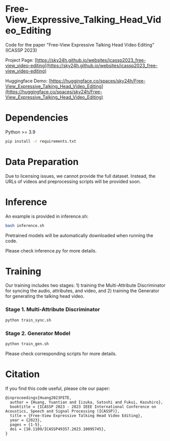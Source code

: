 # Free-View_Expressive_Talking_Head_Video_Editing
Code for the paper "Free-View Expressive Talking Head Video Editing" (ICASSP 2023)

Project Page: [https://sky24h.github.io/websites/icassp2023_free-view_video-editing](https://sky24h.github.io/websites/icassp2023_free-view_video-editing)

Huggingface Demo: [https://huggingface.co/spaces/sky24h/Free-View_Expressive_Talking_Head_Video_Editing](https://huggingface.co/spaces/sky24h/Free-View_Expressive_Talking_Head_Video_Editing)


# Dependencies
Python >= 3.9
```bash
pip install -r requirements.txt
```


# Data Preparation
Due to licensing issues, we cannot provide the full dataset.
Instead, the URLs of videos and preprocessing scripts will be provided soon.



# Inference
An example is provided in inference.sh:

```bash
bash inference.sh
```
Pretrained models will be automatically downloaded when running the code.

Please check inference.py for more details.

# Training
Our training includes two stages: 1) training the Multi-Attribute Discriminator for syncing the audio, attributes, and video, and 2) training the Generator for generating the talking head video.


### Stage 1. Multi-Attribute Discriminator
```bash
python train_sync.sh
```

### Stage 2. Generator Model
```bash
python train_gen.sh
```

Please check corresponding scripts for more details.

# Citation
If you find this code useful, please cite our paper:

```
@inproceedings{Huang2023FETE,
  author = {Huang, Yuantian and Iizuka, Satoshi and Fukui, Kazuhiro},
  booktitle = {ICASSP 2023 - 2023 IEEE International Conference on Acoustics, Speech and Signal Processing (ICASSP)},
  title = {Free-View Expressive Talking Head Video Editing},
  year = {2023},
  pages = {1-5},
  doi = {10.1109/ICASSP49357.2023.10095745},
}
```


